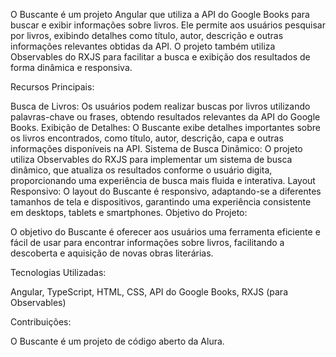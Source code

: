 O Buscante é um projeto Angular que utiliza a API do Google Books para buscar e exibir informações sobre livros. Ele permite aos usuários pesquisar por livros, exibindo detalhes como título, autor, descrição e outras informações relevantes obtidas da API. O projeto também utiliza Observables do RXJS para facilitar a busca e exibição dos resultados de forma dinâmica e responsiva.

Recursos Principais:

Busca de Livros: Os usuários podem realizar buscas por livros utilizando palavras-chave ou frases, obtendo resultados relevantes da API do Google Books.
Exibição de Detalhes: O Buscante exibe detalhes importantes sobre os livros encontrados, como título, autor, descrição, capa e outras informações disponíveis na API.
Sistema de Busca Dinâmico: O projeto utiliza Observables do RXJS para implementar um sistema de busca dinâmico, que atualiza os resultados conforme o usuário digita, proporcionando uma experiência de busca mais fluida e interativa.
Layout Responsivo: O layout do Buscante é responsivo, adaptando-se a diferentes tamanhos de tela e dispositivos, garantindo uma experiência consistente em desktops, tablets e smartphones.
Objetivo do Projeto:

O objetivo do Buscante é oferecer aos usuários uma ferramenta eficiente e fácil de usar para encontrar informações sobre livros, facilitando a descoberta e aquisição de novas obras literárias.

Tecnologias Utilizadas:

Angular,
TypeScript,
HTML,
CSS,
API do Google Books,
RXJS (para Observables)

Contribuições:

O Buscante é um projeto de código aberto da Alura.
